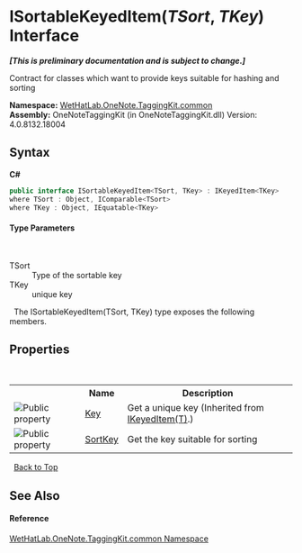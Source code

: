 # ISortableKeyedItem(*TSort*, *TKey*) Interface
 _**\[This is preliminary documentation and is subject to change.\]**_

Contract for classes which want to provide keys suitable for hashing and sorting

**Namespace:**&nbsp;<a href="bcdbab9c-63d1-48a4-6937-af53fb8d9a55">WetHatLab.OneNote.TaggingKit.common</a><br />**Assembly:**&nbsp;OneNoteTaggingKit (in OneNoteTaggingKit.dll) Version: 4.0.8132.18004

## Syntax

**C#**<br />
``` C#
public interface ISortableKeyedItem<TSort, TKey> : IKeyedItem<TKey>
where TSort : Object, IComparable<TSort>
where TKey : Object, IEquatable<TKey>

```


#### Type Parameters
&nbsp;<dl><dt>TSort</dt><dd>Type of the sortable key</dd><dt>TKey</dt><dd>unique key</dd></dl>&nbsp;
The ISortableKeyedItem(TSort, TKey) type exposes the following members.


## Properties
&nbsp;<table><tr><th></th><th>Name</th><th>Description</th></tr><tr><td>![Public property](media/pubproperty.gif "Public property")</td><td><a href="b3a4e407-a809-9a47-bbef-5e941a7e8ca9">Key</a></td><td>
Get a unique key
 (Inherited from <a href="590347fa-5d6e-913f-a16d-4eba80b68cd8">IKeyedItem(T)</a>.)</td></tr><tr><td>![Public property](media/pubproperty.gif "Public property")</td><td><a href="f4086983-259b-d1f1-78e3-b2f575d69f97">SortKey</a></td><td>
Get the key suitable for sorting</td></tr></table>&nbsp;
<a href="#isortablekeyeditem(*tsort*,-*tkey*)-interface">Back to Top</a>

## See Also


#### Reference
<a href="bcdbab9c-63d1-48a4-6937-af53fb8d9a55">WetHatLab.OneNote.TaggingKit.common Namespace</a><br />